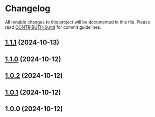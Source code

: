# Changelog

All notable changes to this project will be documented in this file.
Please read [CONTRIBUTING.md](CONTRIBUTING.md) for commit guidelines.

## [1.1.1](https://github.com/omidnikrah/lobox-selectbox/compare/v1.1.0...v1.1.1) (2024-10-13)

## [1.1.0](https://github.com/omidnikrah/lobox-selectbox/compare/v1.0.2...v1.1.0) (2024-10-12)

## [1.0.2](https://github.com/omidnikrah/lobox-selectbox/compare/v1.0.1...v1.0.2) (2024-10-12)

## [1.0.1](https://github.com/omidnikrah/lobox-selectbox/compare/v1.0.0...v1.0.1) (2024-10-12)

## 1.0.0 (2024-10-12)

